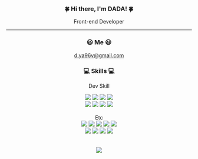 <div align="center">
 
  ### 🍀 Hi there, I'm DADA! 🍀

   Front-end Developer 
  
  --- 
  
  ### :smiley: Me :smiley:
  d.ya96v@gmail.com
  
  <!--
  <div>
    <a href="d.ya96v@gmail.com"><img src="https://img.shields.io/badge/d.ya96v@gmail.com-033963?style=flat-square&logo=Gmail&logoColor=white"/></a> 메일
    <img align="right" src="https://github-readme-stats.vercel.app/api/top-langs/?username=DADA6041&layout=compact&theme=buefy"/> 언어
  </div>
  -->
  
   ### :computer: Skills :computer:
  Dev Skill
  <div>
    <img src="https://img.shields.io/badge/HTML-E34F26?style=flat&logo=HTML5&logoColor=white"/>
    <img src="https://img.shields.io/badge/CSS-1572B6?style=flat&logo=CSS3&logoColor=white"/>
    <img src="https://img.shields.io/badge/JavaScript-F7DF1E?style=flat&logo=JavaScript&logoColor=white"/>
    <img src="https://img.shields.io/badge/React-61DAFB?style=flat&logo=React&logoColor=white"/>
    <br>
    <img src="https://img.shields.io/badge/Sass-CC6699?style=flat&logo=Sass&logoColor=white"/>
    <img src="https://img.shields.io/badge/Tailwind-06B6D4?style=flat&logo=Tailwind CSS&logoColor=white"/>
    <img src="https://img.shields.io/badge/D3-F9A03C?style=flat&logo=D3.js&logoColor=white"/>
    <img src="https://img.shields.io/badge/Bootstrap-7952B3?style=flat&logo=Bootstrap&logoColor=white"/>
  </div>
  <br>
  Etc
  <div>
    <img src="https://img.shields.io/badge/Git-F05032?style=flat&logo=Git&logoColor=white"/>
    <img src="https://img.shields.io/badge/GitHub-181717?style=flat&logo=GitHub&logoColor=white"/>
    <img src="https://img.shields.io/badge/Notion-000000?style=flat&logo=Notion&logoColor=white"/>
    <img src="https://img.shields.io/badge/Slack-4A154B?style=flat&logo=Slack&logoColor=white"/>
    <img src="https://img.shields.io/badge/Discord-5865F2?style=flat&logo=Discord&logoColor=white"/>
    <br>
    <img src="https://img.shields.io/badge/Adobe Illustrator-FF9A00?style=flat&logo=Adobe Illustrator&logoColor=white"/>
    <img src="https://img.shields.io/badge/Adobe Photoshop-31A8FF?style=flat&logo=Adobe Photoshop&logoColor=white"/>
    <img src="https://img.shields.io/badge/Adobe Premiere Pro-9999FF?style=flat&logo=Adobe Premiere Pro&logoColor=white"/>
    <img src="https://img.shields.io/badge/Adobe After Effects-9999FF?style=flat&logo=Adobe After Effects&logoColor=white"/>
  </div>
  <br>
  <br>
  <img src="https://github-readme-stats.vercel.app/api?username=DADA6041&show_icons=true&theme=buefy"/>
</div>
   
  <!--
  **DADA6041/DADA6041** is a ✨ _special_ ✨ repository because its `README.md` (this file) appears on your GitHub profile.

  Here are some ideas to get you started:

  - 🔭 I’m currently working...
  - 🌱 I’m currently learning ...
  - 👯 I’m looking to collaborate on ...
  - 🤔 I’m looking for help with ...
  - 💬 Ask me about ...
  - 📫 How to reach me: ...
  - 😄 Pronouns: ...
  - ⚡ Fun fact: ...
  -->
